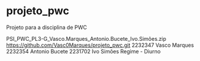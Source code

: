 # projeto_pwc
Projeto para a disciplina de PWC


PSI_PWC_PL3-G_Vasco.Marques_Antonio.Bucete_Ivo.Simões.zip
https://github.com/Vasc0Marques/projeto_pwc.git
2232347 Vasco Marques
2232354 Antonio Bucete
2231702 Ivo Simões
Regime - Diurno
